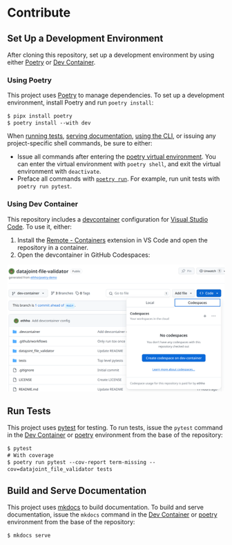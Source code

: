 # Contribute

## Set Up a Development Environment

After cloning this repository, set up a development environment by using either [Poetry](#using-poetry) or [Dev Container](#using-dev-container).

### Using Poetry

This project uses [Poetry](https://python-poetry.org/) to manage dependencies. To set up a development environment, install Poetry and run `poetry install`:

```console
$ pipx install poetry
$ poetry install --with dev
```

When [running tests](#run-tests), [serving documentation](#build-and-serve-documentation), [using the CLI](./usage.md#validate-using-the-command-line-interface-cli), or issuing any project-specific shell commands, be sure to either:

- Issue all commands after entering the [poetry virtual environment](https://python-poetry.org/docs/basic-usage/#activating-the-virtual-environment). You can enter the virtual environment with `poetry shell`, and exit the virtual environment with `deactivate`.
- Preface all commands with [`poetry run`](https://python-poetry.org/docs/basic-usage/#using-poetry-run). For example, run unit tests with `poetry run pytest`.

### Using Dev Container

This repository includes a [devcontainer](https://code.visualstudio.com/docs/devcontainers/containers) configuration for [Visual Studio Code](https://code.visualstudio.com/). To use it, either:

1. Install the [Remote - Containers](https://marketplace.visualstudio.com/items?itemName=ms-vscode-remote.remote-containers) extension in VS Code and open the repository in a container.
2. Open the devcontainer in GitHub Codespaces:

![Launch devcontainer in GitHub Codespace instance](./images/codespace_launch.png)

## Run Tests

This project uses [pytest](https://docs.pytest.org/en/stable/) for testing. To run tests, issue the `pytest` command in the [Dev Container](#using-dev-container) or [poetry](#using-poetry) environment from the base of the repository:

```console
$ pytest
# With coverage
$ poetry run pytest --cov-report term-missing --cov=datajoint_file_validator tests
```

## Build and Serve Documentation

This project uses [mkdocs](https://www.mkdocs.org/) to build documentation. To build and serve documentation, issue the `mkdocs` command in the [Dev Container](#using-dev-container) or [poetry](#using-poetry) environment from the base of the repository:

```console
$ mkdocs serve
```

